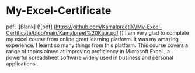 # My-Excel-Certificate
pdf:
![Blank] (![pdf] (https://github.com/Kamalpreet07/My-Excel-Certificate/blob/main/Kamalpreet%20Kaur.pdf ))
I am very glad to complete my excel course from online great learning platform.
It was my amazing experience. I learnt so many things from this platform.
This course covers a range of topics aimed at improving proficiency in Microsoft Excel ,
a powerful spreadsheet software widely used in business and personal applications .
